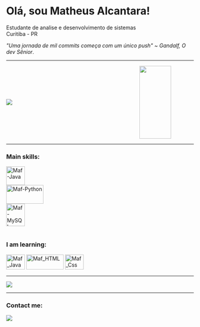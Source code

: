 # Olá, sou Matheus Alcantara!

Estudante de analise e desenvolvimento de sistemas<br>Curitiba - PR

*"Uma jornada de mil commits começa com um único push" ~ Gandalf, O dev Sênior*.

---

<div align="center" style="display:flex; align-items:center; justify-content: space-between; gap: 10">
  <img src="https://github-readme-stats.vercel.app/api?username=FerrMath&show_icons=true&theme=transparent&hide_rank=true&hide_border=true"/>
  <img width="41%" height="195px" src="https://github-readme-stats.vercel.app/api/top-langs/?username=FerrMath&hide_border=true&title_color=ff91a4&text_color=ff91a4&bg_color=0d1117" />
</div>

---

### Main skills:
<div style="display: grid; inline_gap: 200;">
 <img src="https://cdn.jsdelivr.net/gh/devicons/devicon/icons/java/java-original.svg" height="50" width="50" alt="Maf-Java"/>
  <img src="https://cdn.jsdelivr.net/gh/devicons/devicon/icons/python/python-original.svg" height="50" width="100" alt="Maf-Python"/>
  <img src="https://cdn.jsdelivr.net/gh/devicons/devicon/icons/mysql/mysql-original-wordmark.svg" height="60" width="50" alt="Maf-MySQL" />

</div>

#

### I am learning:
<div style="display: inline_block;">
     
  <img src="https://cdn.jsdelivr.net/gh/devicons/devicon/icons/javascript/javascript-original.svg" height="40" width="50" alt="Maf_JavaScript"/>
  <img src="https://cdn.jsdelivr.net/gh/devicons/devicon/icons/html5/html5-original.svg" height="40" width="100" alt="Maf_HTML" />
  <img src="https://cdn.jsdelivr.net/gh/devicons/devicon/icons/css3/css3-original.svg" height="40" width="50" alt="Maf_Css"/>
</div>

---
   
<img src="https://github-readme-activity-graph.vercel.app/graph?username=FerrMath&bg_color=090608&color=c7bcc7&line=224944&point=1cc492&area=true&hide_border=true" disabled/>

---

### Contact me:

<div> 
  <a href="mailto:maf_dev@hotmail.com" target="_blank"><img src="https://img.shields.io/badge/Outlook-0078D4?style=for-the-badge&logo=microsoftoutlook&logoColor=white"</a>
  <!-- <a href="https://www.linkedin.com/in/carolbarbosa/" target="_blank"><img src="https://img.shields.io/badge/-LinkedIn-%230077B5?style=for-the-badge&logo=linkedin&logoColor=white" style="border-radius: 30px" target="_blank"></a> -->
</div>
